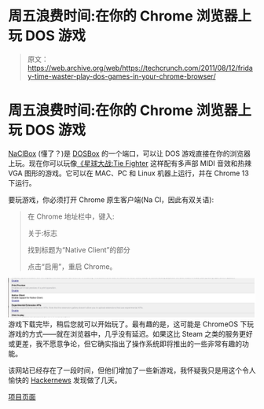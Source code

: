 # 周五浪费时间:在你的 Chrome 浏览器上玩 DOS 游戏

> 原文：<https://web.archive.org/web/https://techcrunch.com/2011/08/12/friday-time-waster-play-dos-games-in-your-chrome-browser/>

# 周五浪费时间:在你的 Chrome 浏览器上玩 DOS 游戏

[NaClBox](https://web.archive.org/web/20230204213937/http://www.naclbox.com/) (懂了？)是 [DOSBox](https://web.archive.org/web/20230204213937/http://www.dosbox.com/) 的一个端口，可以让 DOS 游戏直接在你的浏览器上玩。现在你可以玩像[《星球大战:Tie Fighter](https://web.archive.org/web/20230204213937/http://www.naclbox.com/gallery/star-wars-tie-fighter) 这样配有多声部 MIDI 音效和热辣 VGA 图形的游戏。它可以在 MAC、PC 和 Linux 机器上运行，并在 Chrome 13 下运行。

要玩游戏，你必须打开 Chrome 原生客户端(Na Cl，因此有双关语):

> 在 Chrome 地址栏中，键入:
> 
> 关于:标志
> 
> 找到标题为“Native Client”的部分
> 
> 点击“启用”，重启 Chrome。

![](img/d7134ba403d6e34d69ef1aee516a13ba.png)
游戏下载完毕，稍后您就可以开始玩了。最有趣的是，这可能是 ChromeOS 下玩游戏的方式——就在浏览器中，几乎没有延迟。如果这比 Steam 之类的服务更好或更差，我不愿意争论，但它确实指出了操作系统即将推出的一些非常有趣的功能。

该网站已经存在了一段时间，但他们增加了一些新游戏，我怀疑我只是用这个令人愉快的 [Hackernews](https://web.archive.org/web/20230204213937/http://news.ycombinator.com/) 发现做了几天。

[项目页面](https://web.archive.org/web/20230204213937/http://www.naclbox.com/gallery)